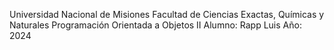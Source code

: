 Universidad Nacional de Misiones
Facultad de Ciencias Exactas, Químicas y Naturales
Programación Orientada a Objetos II
Alumno: Rapp Luis
Año: 2024
